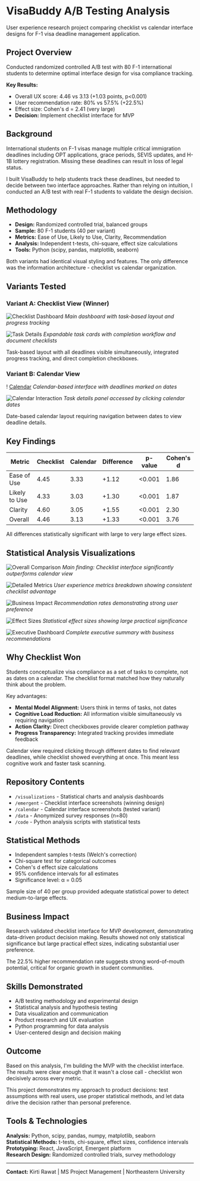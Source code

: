 # VisaBuddy A/B Testing Analysis

User experience research project comparing checklist vs calendar interface designs for F-1 visa deadline management application.

## Project Overview

Conducted randomized controlled A/B test with 80 F-1 international students to determine optimal interface design for visa compliance tracking.

**Key Results:**
- Overall UX score: 4.46 vs 3.13 (+1.03 points, p<0.001)
- User recommendation rate: 80% vs 57.5% (+22.5%)
- Effect size: Cohen's d = 2.41 (very large)
- **Decision:** Implement checklist interface for MVP

## Background

International students on F-1 visas manage multiple critical immigration deadlines including OPT applications, grace periods, SEVIS updates, and H-1B lottery registration. Missing these deadlines can result in loss of legal status.

I built VisaBuddy to help students track these deadlines, but needed to decide between two interface approaches. Rather than relying on intuition, I conducted an A/B test with real F-1 students to validate the design decision.

## Methodology

- **Design:** Randomized controlled trial, balanced groups
- **Sample:** 80 F-1 students (40 per variant)
- **Metrics:** Ease of Use, Likely to Use, Clarity, Recommendation
- **Analysis:** Independent t-tests, chi-square, effect size calculations
- **Tools:** Python (scipy, pandas, matplotlib, seaborn)

Both variants had identical visual styling and features. The only difference was the information architecture - checklist vs calendar organization.

## Variants Tested

### Variant A: Checklist View (Winner)

![Checklist Dashboard](emergent/checklist_dashboard.png)
*Main dashboard with task-based layout and progress tracking*

![Task Details](emergent/checklist_task_details.png)
*Expandable task cards with completion workflow and document checklists*

Task-based layout with all deadlines visible simultaneously, integrated progress tracking, and direct completion checkboxes.

### Variant B: Calendar View

! [Calendar](calendar/dashboard/calendar_dashboard.png)
*Calendar-based interface with deadlines marked on dates*

![Calendar Interaction](calendar/calendar_task_details.png)
*Task details panel accessed by clicking calendar dates*

Date-based calendar layout requiring navigation between dates to view deadline details.

## Key Findings

| Metric | Checklist | Calendar | Difference | p-value | Cohen's d |
|--------|-----------|----------|------------|---------|-----------|
| Ease of Use | 4.45 | 3.33 | +1.12 | <0.001 | 1.86 |
| Likely to Use | 4.33 | 3.03 | +1.30 | <0.001 | 1.87 |
| Clarity | 4.60 | 3.05 | +1.55 | <0.001 | 2.30 |
| Overall | 4.46 | 3.13 | +1.33 | <0.001 | 3.76 |

All differences statistically significant with large to very large effect sizes.

## Statistical Analysis Visualizations

![Overall Comparison](visualizations/clean_viz1_main_finding.png)
*Main finding: Checklist interface significantly outperforms calendar view*

![Detailed Metrics](visualizations/clean_viz2_detailed_metrics.png)
*User experience metrics breakdown showing consistent checklist advantage*

![Business Impact](visualizations/clean_viz3_recommendation.png)
*Recommendation rates demonstrating strong user preference*

![Effect Sizes](visualizations/clean_viz4_effect_sizes.png)
*Statistical effect sizes showing large practical significance*

![Executive Dashboard](visualizations/clean_dashboard_executive.png)
*Complete executive summary with business recommendations*

## Why Checklist Won

Students conceptualize visa compliance as a set of tasks to complete, not as dates on a calendar. The checklist format matched how they naturally think about the problem.

Key advantages:
- **Mental Model Alignment:** Users think in terms of tasks, not dates
- **Cognitive Load Reduction:** All information visible simultaneously vs requiring navigation
- **Action Clarity:** Direct checkboxes provide clearer completion pathway
- **Progress Transparency:** Integrated tracking provides immediate feedback

Calendar view required clicking through different dates to find relevant deadlines, while checklist showed everything at once. This meant less cognitive work and faster task scanning.

## Repository Contents

- `/visualizations` - Statistical charts and analysis dashboards
- `/emergent` - Checklist interface screenshots (winning design)
- `/calendar` - Calendar interface screenshots (tested variant)
- `/data` - Anonymized survey responses (n=80)
- `/code` - Python analysis scripts with statistical tests

## Statistical Methods

- Independent samples t-tests (Welch's correction)
- Chi-square test for categorical outcomes
- Cohen's d effect size calculations
- 95% confidence intervals for all estimates
- Significance level: α = 0.05

Sample size of 40 per group provided adequate statistical power to detect medium-to-large effects.

## Business Impact

Research validated checklist interface for MVP development, demonstrating data-driven product decision making. Results showed not only statistical significance but large practical effect sizes, indicating substantial user preference.

The 22.5% higher recommendation rate suggests strong word-of-mouth potential, critical for organic growth in student communities.

## Skills Demonstrated

- A/B testing methodology and experimental design
- Statistical analysis and hypothesis testing
- Data visualization and communication
- Product research and UX evaluation
- Python programming for data analysis
- User-centered design and decision making

## Outcome

Based on this analysis, I'm building the MVP with the checklist interface. The results were clear enough that it wasn't a close call - checklist won decisively across every metric.

This project demonstrates my approach to product decisions: test assumptions with real users, use proper statistical methods, and let data drive the decision rather than personal preference.

## Tools & Technologies

**Analysis:** Python, scipy, pandas, numpy, matplotlib, seaborn  
**Statistical Methods:** t-tests, chi-square, effect sizes, confidence intervals  
**Prototyping:** React, JavaScript, Emergent platform  
**Research Design:** Randomized controlled trials, survey methodology

---

**Contact:** Kirti Rawat | MS Project Management | Northeastern University
